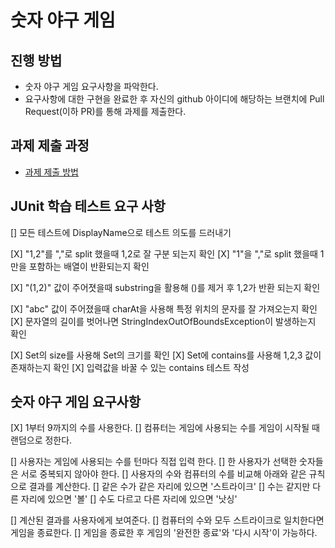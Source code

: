 # 숫자 야구 게임
## 진행 방법
* 숫자 야구 게임 요구사항을 파악한다.
* 요구사항에 대한 구현을 완료한 후 자신의 github 아이디에 해당하는 브랜치에 Pull Request(이하 PR)를 통해 과제를 제출한다.

## 과제 제출 과정
* [과제 제출 방법](https://github.com/next-step/nextstep-docs/tree/master/precourse)

## JUnit 학습 테스트 요구 사항
[] 모든 테스트에 DisplayName으로 테스트 의도를 드러내기

[X] "1,2"를 ","로 split 했을때 1,2로 잘 구분 되는지 확인
[X] "1"을 ","로 split 했을때 1만을 포함하는 배열이 반환되는지 확인

[X] "(1,2)" 값이 주어졋을때 substring을 활용해 ()를 제거 후 1,2가 반환 되는지 확인

[X] "abc" 값이 주어졌을때 charAt을 사용해 특정 위치의 문자를 잘 가져오는지 확인
[X] 문자열의 길이를 벗어나면 StringIndexOutOfBoundsException이 발생하는지 확인

[X] Set의 size를 사용해 Set의 크기를 확인
[X] Set에 contains를 사용해 1,2,3 값이 존재하는지 확인
[X] 입력값을 바꿀 수 있는 contains 테스트 작성

## 숫자 야구 게임 요구사항
[X] 1부터 9까지의 수를 사용한다.
[] 컴퓨터는 게임에 사용되는 수를 게임이 시작될 때 랜덤으로 정한다.

[] 사용자는 게임에 사용되는 수를 턴마다 직접 입력 한다.
[] 한 사용자가 선택한 숫자들은 서로 중복되지 않아야 한다.
[] 사용자의 수와 컴퓨터의 수를 비교해 아래와 같은 규칙으로 결과를 계산한다.
[] 같은 수가 같은 자리에 있으면 '스트라이크'
[] 수는 같지만 다른 자리에 있으면 '볼'
[] 수도 다르고 다른 자리에 있으면 '낫싱'

[] 계산된 결과를 사용자에게 보여준다.
[] 컴퓨터의 수와 모두 스트라이크로 일치한다면 게임을 종료한다.
[] 게임을 종료한 후 게임의 '완전한 종료'와 '다시 시작'이 가능하다.